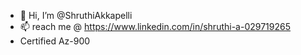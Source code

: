 - 👋 Hi, I’m @ShruthiAkkapelli
- 📫 reach me @ https://www.linkedin.com/in/shruthi-a-029719265
- Certified Az-900 



<!---
Shruthi213/Shruthi213 is a ✨ special ✨ repository because its `README.md` (this file) appears on your GitHub profile.
You can click the Preview link to take a look at your changes.
--->
